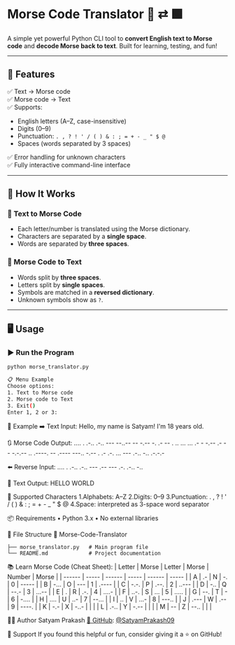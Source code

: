 # Morse Code Translator 🔡 ⇄ 🟩

A simple yet powerful Python CLI tool to **convert English text to Morse code** and **decode Morse back to text**. Built for learning, testing, and fun!

---

## 🚀 Features

✅ Text → Morse code  
✅ Morse code → Text  
✅ Supports:
- English letters (A–Z, case-insensitive)
- Digits (0–9)
- Punctuation: `. , ? ! ' / ( ) & : ; = + - _ " $ @`
- Spaces (words separated by 3 spaces)

✅ Error handling for unknown characters  
✅ Fully interactive command-line interface

---

## 🧠 How It Works

### 🔡 Text to Morse Code

- Each letter/number is translated using the Morse dictionary.
- Characters are separated by a **single space**.
- Words are separated by **three spaces**.

### 🔁 Morse Code to Text

- Words split by **three spaces**.
- Letters split by **single spaces**.
- Symbols are matched in a **reversed dictionary**.
- Unknown symbols show as `?`.

---

## 🖥️ Usage

### ▶️ Run the Program

```bash
python morse_translator.py

📋 Menu Example
Choose options:
1. Text to Morse code
2. Morse code to Text
3. Exit()
Enter 1, 2 or 3:
```

📌 Example
➡️ Text Input:
Hello, my name is Satyam! I'm 18 years old.

🔃 Morse Code Output:
.... . .-.. .-.. --- --..--   -- -.--   -. .- -- .   .. ...   ... .- - -.-- .- -- -.-.--   .. .----. --   .---- ---..   -.-- . .- .-. ...   --- .-.. -.. .-.-.-

⬅️ Reverse Input:
.... . .-.. .-.. ---   .-- --- .-. .-.. -..

🧾 Text Output:
HELLO WORLD

🧩 Supported Characters
1.Alphabets: A–Z
2.Digits: 0–9
3.Punctuation:
. , ? ! ' / ( ) & : ; = + - _ " $ @
4.Space: interpreted as 3-space word separator

📦 Requirements
• Python 3.x
• No external libraries

📁 File Structure
📂 Morse-Code-Translator
```
├── morse_translator.py   # Main program file
└── README.md             # Project documentation
```

📚 Learn Morse Code (Cheat Sheet):
| Letter | Morse | Letter | Morse | Number | Morse |
| ------ | ----- | ------ | ----- | ------ | ----- |
| A      | .-    | N      | -.    | 0      | ----- |
| B      | -...  | O      | ---   | 1      | .---- |
| C      | -.-.  | P      | .--.  | 2      | ..--- |
| D      | -..   | Q      | --.-  | 3      | ...-- |
| E      | .     | R      | .-.   | 4      | ....- |
| F      | ..-.  | S      | ...   | 5      | ..... |
| G      | --.   | T      | -     | 6      | -.... |
| H      | ....  | U      | ..-   | 7      | --... |
| I      | ..    | V      | ...-  | 8      | ---.. |
| J      | .---  | W      | .--   | 9      | ----. |
| K      | -.-   | X      | -..-  |        |       |
| L      | .-..  | Y      | -.--  |        |       |
| M      | --    | Z      | --..  |        |       |

👨‍💻 Author
Satyam Prakash
[🔗 GitHub](@SatyamPrakash09): [@SatyamPrakash09](@SatyamPrakash09)


🙌 Support
If you found this helpful or fun, consider giving it a ⭐ on GitHub!

